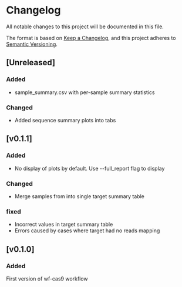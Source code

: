 # Changelog
All notable changes to this project will be documented in this file.

The format is based on [Keep a Changelog](https://keepachangelog.com/en/1.0.0/),
and this project adheres to [Semantic Versioning](https://semver.org/spec/v2.0.0.html).

## [Unreleased]
### Added
- sample_summary.csv with per-sample summary statistics

### Changed
- Added sequence summary plots into tabs

## [v0.1.1]
### Added
- No display of plots by default. Use --full_report flag to display

### Changed
- Merge samples from into single target summary table 

### fixed
- Incorrect values in target summary table
- Errors caused by cases where target had no reads mapping

## [v0.1.0]
### Added
First version of wf-cas9 workflow
